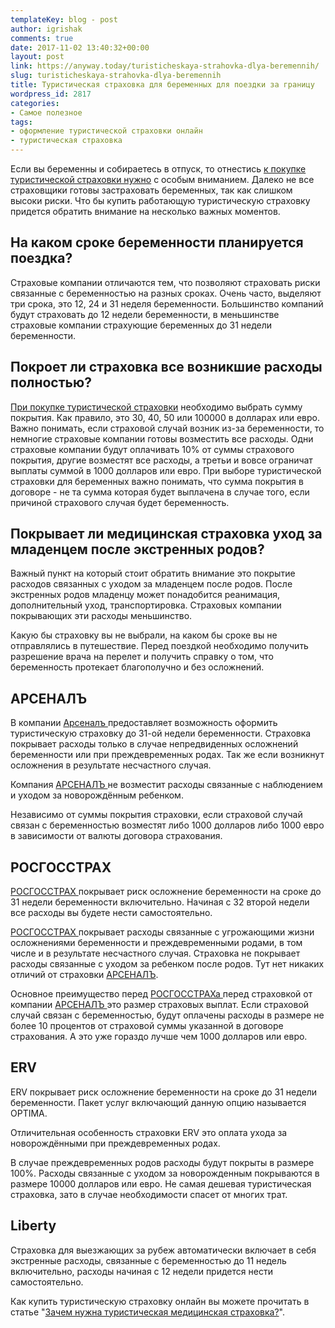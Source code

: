 ```yaml
---
templateKey: blog - post
author: igrishak
comments: true
date: 2017-11-02 13:40:32+00:00
layout: post
link: https://anyway.today/turisticheskaya-strahovka-dlya-beremennih/
slug: turisticheskaya-strahovka-dlya-beremennih
title: Туристическая страховка для беременных для поездки за границу
wordpress_id: 2817
categories:
- Самое полезное
tags:
- оформление туристической страховки онлайн
- туристическая страховка
---
```


Если вы беременны и собираетесь в отпуск, то отнестись [к покупке туристической страховки нужно](https://c24.travelpayouts.com/click?shmarker=14510&promo_id=519&source_type=link&type=click) с особым вниманием. Далеко не все страховщики готовы застраховать беременных, так как слишком высоки риски. Что бы купить работающую туристическую страховку придется обратить внимание на несколько важных моментов.




<!-- more -->





## На каком сроке беременности планируется поездка?




Страховые компании отличаются тем, что позволяют страховать риски связанные с беременностью на разных сроках. Очень часто, выделяют три срока, это 12, 24 и 31 неделя беременности. Большинство компаний будут страховать до 12 недели беременности, в меньшинстве страховые компании страхующие беременных до 31 недели беременности.





## Покроет ли страховка все возникшие расходы полностью?




[При покупке туристической страховки](https://c24.travelpayouts.com/click?shmarker=14510&promo_id=519&source_type=link&type=click) необходимо выбрать сумму покрытия. Как правило, это 30, 40, 50 или 100000 в долларах или евро. Важно понимать, если страховой случай возник из-за беременности, то немногие страховые компании готовы возместить все расходы. Одни страховые компании будут оплачивать 10% от суммы страхового покрытия, другие возместят все расходы, а третьи и вовсе ограничат выплаты суммой в 1000 долларов или евро. При выборе туристической страховки для беременных важно понимать, что сумма покрытия в договоре - не та сумма которая будет выплачена в случае того, если причиной страхового случая будет беременность.





## Покрывает ли медицинская страховка уход за младенцем после экстренных родов?




Важный пункт на который стоит обратить внимание это покрытие расходов связанных с уходом за младенцем после родов. После экстренных родов младенцу может понадобится реанимация, дополнительный уход, транспортировка. Страховых компании покрывающих эти расходы меньшинство.




Какую бы страховку вы не выбрали, на каком бы сроке вы не отправлялись в путешествие. Перед поездкой необходимо получить разрешение врача на перелет и получить справку о том, что беременность протекает благополучно и без осложнений.





## АРСЕНАЛЪ




В компании [Арсеналъ ](https://c24.travelpayouts.com/click?shmarker=14510&promo_id=519&source_type=link&type=click)предоставляет возможность оформить туристическую страховку до 31-ой недели беременности. Страховка покрывает расходы только в случае непредвиденных осложнений беременности или при преждевременных родах. Так же если возникнут осложнения в результате несчастного случая.




Компания [АРСЕНАЛЪ ](https://c24.travelpayouts.com/click?shmarker=14510&promo_id=519&source_type=link&type=click)не возместит расходы связанные с наблюдением и уходом за новорождённым ребенком.




Независимо от суммы покрытия страховки, если страховой случай связан с беременностью возместят либо 1000 долларов либо 1000 евро в зависимости от валюты договора страхования.





## РОСГОССТРАХ




[РОСГОССТРАХ ](https://c24.travelpayouts.com/click?shmarker=14510&promo_id=519&source_type=link&type=click)покрывает риск осложнение беременности на сроке до 31 недели беременности включительно. Начиная с 32 второй недели все расходы вы будете нести самостоятельно.




[РОСГОССТРАХ ](https://c24.travelpayouts.com/click?shmarker=14510&promo_id=519&source_type=link&type=click)покрывает расходы связанные с угрожающими жизни осложнениями беременности и преждевременными родами, в том числе и в результате несчастного случая. Страховка не покрывает расходы связанные с уходом за ребенком после родов. Тут нет никаких отличий от страховки [АРСЕНАЛЪ](https://c24.travelpayouts.com/click?shmarker=14510&promo_id=519&source_type=link&type=click).




Основное преимущество перед [РОСГОССТРАХа ](https://c24.travelpayouts.com/click?shmarker=14510&promo_id=519&source_type=link&type=click)перед страховкой от компании [АРСЕНАЛЪ ](https://c24.travelpayouts.com/click?shmarker=14510&promo_id=519&source_type=link&type=click)это размер страховых выплат. Если страховой случай связан с беременностью, будут оплачены расходы в размере не более 10 процентов от страховой суммы указанной в договоре страхования. А это уже гораздо лучше чем 1000 долларов или евро.





## ERV




ERV покрывает риск осложнение беременности на сроке до 31 недели беременности. Пакет услуг включающий данную опцию называется OPTIMA.




Отличительная особенность страховки ERV это оплата ухода за новорождёнными при преждевременных родах.




В случае преждевременных родов расходы будут покрыты в размере 100%. Расходы связанные с уходом за новорожденным покрываются в размере 10000 долларов или евро. Не самая дешевая туристическая страховка, зато в случае необходимости спасет от многих трат.





## Liberty




Страховка для выезжающих за рубеж автоматически включает в себя экстренные расходы, связанные с беременностью до 11 недель включительно, расходы начиная с 12 недели придется нести самостоятельно.




Как купить туристическую страховку онлайн вы можете прочитать в статье "[Зачем нужна туристическая медицинская страховка?](https://anyway.today/zachem-nujna-turisticheskaya-medizinskay-strahovka/)".
